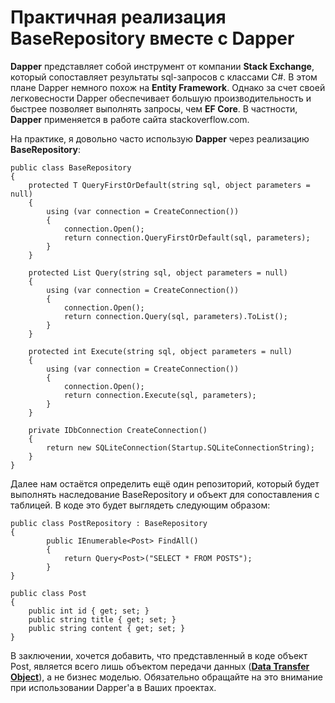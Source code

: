 # Практичная реализация BaseRepository вместе с Dapper

**Dapper** представляет собой инструмент от компании **Stack Exchange**, который сопоставляет результаты sql-запросов с классами C#. В этом плане Dapper немного похож на **Entity Framework**. Однако за счет своей легковесности Dapper обеспечивает большую производительность и быстрее позволяет выполнять запросы, чем **EF Core**. В частности, **Dapper** применяется в работе сайта stackoverflow.com.

На практике, я довольно часто использую **Dapper** через реализацию **BaseRepository**:


    public class BaseRepository
    {
        protected T QueryFirstOrDefault(string sql, object parameters = null)
        {
            using (var connection = CreateConnection())
            {
                connection.Open();
                return connection.QueryFirstOrDefault(sql, parameters);
            }
        }

        protected List Query(string sql, object parameters = null)
        {
            using (var connection = CreateConnection())
            {
                connection.Open();
                return connection.Query(sql, parameters).ToList();
            }
        }

        protected int Execute(string sql, object parameters = null)
        {
            using (var connection = CreateConnection())
            {
                connection.Open();
                return connection.Execute(sql, parameters);
            }
        }

        private IDbConnection CreateConnection()
        {
            return new SQLiteConnection(Startup.SQLiteConnectionString);
        } 
    }


Далее нам остаётся определить ещё один репозиторий, который будет выполнять наследование BaseRepository и объект для сопоставления с таблицей. В коде это будет выглядеть следующим образом:

    public class PostRepository : BaseRepository
    {
            public IEnumerable<Post> FindAll()
            {
                return Query<Post>("SELECT * FROM POSTS");
            }
    }
     
    public class Post
    {
        public int id { get; set; }
        public string title { get; set; }
        public string content { get; set; }
    }

В заключении, хочется добавить, что представленный в коде объект Post, является всего лишь объектом передачи данных ([**Data Transfer Object**](https://docs.microsoft.com/ru-ru/aspnet/web-api/overview/data/using-web-api-with-entity-framework/part-5)), а не бизнес моделью. Обязательно обращайте на это внимание при использовании Dapper'а в Ваших проектах.